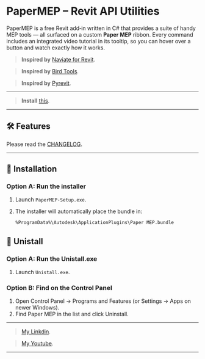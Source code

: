 # PaperMEP – Revit API Utilities

PaperMEP is a free Revit add‑in written in C# that provides a suite of handy MEP tools — all surfaced on a custom **Paper MEP** ribbon. Every command includes an integrated video tutorial in its tooltip, so you can hover over a button and watch exactly how it works.

> **Inspired by** [Naviate for Revit](https://www.naviate.com/naviate-for-revit/).

> **Inspired by** [Bird Tools](https://www.birdtools-developers.com/).

> **Inspired by** [Pyrevit](https://github.com/pyrevitlabs/pyRevit).

---

> **Install** [this](https://github.com/Cazorlas/PaperMEP-C/releases/tag/Installer).

---

## 🛠️ Features

Please read the [CHANGELOG](https://github.com/Cazorlas/PaperMEP-C/blob/main/CHANGELOG.md).

---

## 🚀 Installation

### Option A: Run the installer
1. Launch `PaperMEP-Setup.exe`.  
2. The installer will automatically place the bundle in:
  
   `%ProgramData%\Autodesk\ApplicationPlugins\Paper MEP.bundle`


## 🚀 Unistall
### Option A: Run the Unistall.exe
1. Launch `Unistall.exe`.  

### Option B: Find on the Control Panel
1. Open Control Panel → Programs and Features (or Settings → Apps on newer Windows).
2. Find Paper MEP in the list and click Uninstall.
   
---

> [My Linkdin](https://www.linkedin.com/in/h%C3%B9ng-tr%E1%BB%8Bnh-v%C5%A9-tu%E1%BA%A5n-2739b32a6/).

> [My Youtube](https://www.youtube.com/@paper.engineer).

---

